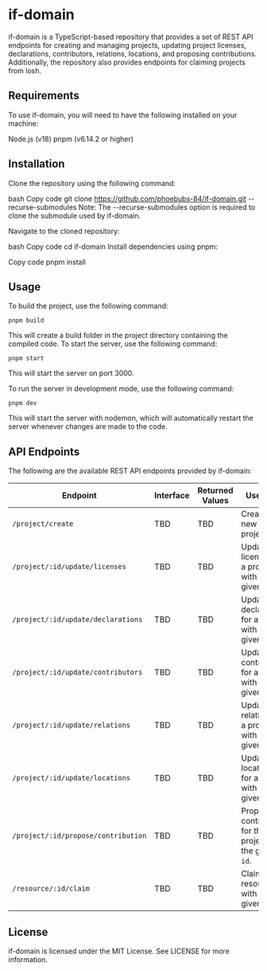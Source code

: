# if-domain
if-domain is a TypeScript-based repository that provides a set of REST API endpoints for creating and managing projects, updating project licenses, declarations, contributors, relations, locations, and proposing contributions. Additionally, the repository also provides endpoints for claiming projects from losh.

## Requirements
To use if-domain, you will need to have the following installed on your machine:

Node.js (v18)
pnpm (v6.14.2 or higher)

## Installation
Clone the repository using the following command:

bash
Copy code
git clone https://github.com/phoebubs-84/if-domain.git --recurse-submodules
Note: The --recurse-submodules option is required to clone the submodule used by if-domain.

Navigate to the cloned repository:

bash
Copy code
cd if-domain
Install dependencies using pnpm:

Copy code
pnpm install
## Usage

To build the project, use the following command:
```
pnpm build
```
This will create a build folder in the project directory containing the compiled code.
To start the server, use the following command:

```
pnpm start
```

This will start the server on port 3000.

To run the server in development mode, use the following command:

```
pnpm dev
```
This will start the server with nodemon, which will automatically restart the server whenever changes are made to the code.

## API Endpoints
The following are the available REST API endpoints provided by if-domain:

| Endpoint                           | Interface                    | Returned Values            | Use Case                                                                                                                           |
| ---------------------------------- | ---------------------------- | -------------------------- | ---------------------------------------------------------------------------------------------------------------------------------- |
| `/project/create`                  | TBD                          | TBD                        | Create a new project.                                                                                                              |
| `/project/:id/update/licenses`     | TBD                          | TBD                        | Update the licenses for a project with the given `id`.                                                                             |
| `/project/:id/update/declarations` | TBD                          | TBD                        | Update the declarations for a project with the given `id`.                                                                         |
| `/project/:id/update/contributors` | TBD                          | TBD                        | Update the contributors for a project with the given `id`.                                                                         |
| `/project/:id/update/relations`    | TBD                          | TBD                        | Update the relations for a project with the given `id`.                                                                            |
| `/project/:id/update/locations`    | TBD                          | TBD                        | Update the locations for a project with the given `id`.                                                                            |
| `/project/:id/propose/contribution`| TBD                          | TBD                        | Propose a contribution for the project with the given `id`.                                                                        |
| `/resource/:id/claim`              | TBD                          | TBD                        | Claim a resource with the given `id`.                                                                                              |


## License
if-domain is licensed under the MIT License. See LICENSE for more information.
